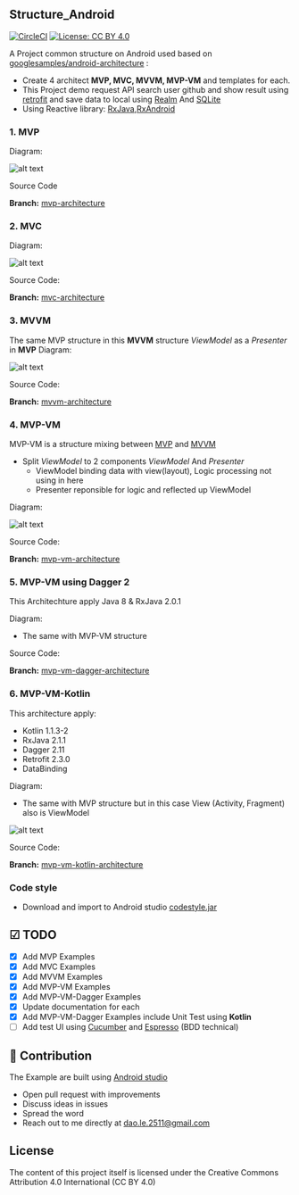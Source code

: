 ## Structure_Android
[![CircleCI](https://circleci.com/gh/daolq3012/Structure_Android/tree/master.svg?style=shield)](https://circleci.com/gh/daolq3012/Structure_Android/tree/master)
[![License: CC BY 4.0](https://img.shields.io/badge/License-CC%20BY%204.0-lightgrey.svg)](https://creativecommons.org/licenses/by/4.0/)

A Project common structure on Android used based on [googlesamples/android-architecture](https://github.com/googlesamples/android-architecture) :

- Create 4 architect **MVP, MVC, MVVM, MVP-VM** and templates for each.
- This Project demo request API search user github and show result using [retrofit](https://github.com/square/retrofit) and save data to local using [Realm](https://github.com/realm/realm-java) And [SQLite](https://www.sqlite.org/)
- Using Reactive library: [RxJava](https://github.com/ReactiveX/RxJava),[RxAndroid](https://github.com/ReactiveX/RxAndroid)

### 1. MVP
Diagram:

![alt text](https://github.com/daolq3012/Structure_Android/blob/master/images/mvp.png?raw=true)

Source Code

**Branch:** [mvp-architecture](https://github.com/daolq3012/Structure_Android/tree/mvp-architecture)


### 2. MVC
Diagram:

![alt text](https://github.com/daolq3012/Structure_Android/blob/master/images/mvc.png?raw=true)

Source Code:

**Branch:** [mvc-architecture](https://github.com/daolq3012/Structure_Android/tree/mvc-architecture)


### 3. MVVM
The same MVP structure in this **MVVM** structure _ViewModel_ as a _Presenter_ in **MVP**
Diagram:

![alt text](https://github.com/daolq3012/Structure_Android/blob/master/images/mvvm.png?raw=true)

Source Code:

**Branch:** [mvvm-architecture](https://github.com/daolq3012/Structure_Android/tree/mvvm-architecture)


### 4. MVP-VM
MVP-VM is a structure mixing between [MVP](https://github.com/daolq3012/Structure_Android/tree/mvp-architecture) and [MVVM](https://github.com/daolq3012/Structure_Android/tree/mvvm-architecture)
- Split _ViewModel_ to 2 components _ViewModel_ And _Presenter_
  * ViewModel binding data with view(layout), Logic processing not using in here
  * Presenter reponsible for logic and reflected up ViewModel

Diagram:

![alt text](https://github.com/daolq3012/Structure_Android/blob/master/images/mvvmp.png?raw=true)

Source Code:

**Branch:** [mvp-vm-architecture](https://github.com/daolq3012/Structure_Android/tree/mvvmp-architecture)

  
### 5. MVP-VM using Dagger 2
This Architechture apply Java 8 & RxJava 2.0.1

Diagram:

- The same with MVP-VM structure

Source Code:

**Branch:** [mvp-vm-dagger-architecture](https://github.com/daolq3012/Structure_Android/tree/mvvmp-dagger-architecture)

### 6. MVP-VM-Kotlin
This architecture apply:
- Kotlin 1.1.3-2
- RxJava 2.1.1
- Dagger 2.11
- Retrofit 2.3.0
- DataBinding

Diagram:

- The same with MVP structure but in this case View (Activity, Fragment) also is ViewModel

![alt text](https://github.com/daolq3012/Structure_Android/blob/master/images/mvp.png?raw=true)

Source Code:

**Branch:** [mvp-vm-kotlin-architecture](https://github.com/daolq3012/Structure_Android/tree/kotlin-mvvmp-dagger-architecture)


### Code style
- Download and import to Android studio [codestyle.jar](https://github.com/daolq3012/Structure_Android/blob/master/codestyle/codestyle.jar?raw=true)

## ☑ TODO

- [X] Add MVP Examples
- [X] Add MVC Examples
- [X] Add MVVM Examples
- [X] Add MVP-VM Examples
- [X] Add MVP-VM-Dagger Examples
- [X] Update documentation for each
- [X] Add MVP-VM-Dagger Examples include Unit Test using **Kotlin**
- [ ] Add test UI using [Cucumber](https://cucumber.io/) and [Espresso](https://google.github.io/android-testing-support-library/docs/espresso/setup/) (BDD technical)

## 👬 Contribution

The Example are built using [Android studio](https://developer.android.com/studio/index.html)

- Open pull request with improvements
- Discuss ideas in issues
- Spread the word
- Reach out to me directly at dao.le.2511@gmail.com


## License

The content of this project itself is licensed under the Creative Commons Attribution 4.0 International (CC BY 4.0)
